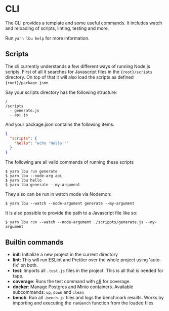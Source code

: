 # CLI

The CLI provides a template and some useful commands. It includes watch and
reloading of scripts, linting, testing and more.

Run `yarn lbu help` for more information.

## Scripts

The cli currently understands a few different ways of running Node.js scripts.
First of all it searches for Javascript files in the `{root}/scripts` directory.
On top of that it will also load the scripts as defined `{root}/package.json`.

Say your scripts directory has the following structure:

```
/
/scripts
  - generate.js
  - api.js
```

And your package.json contains the following items:

```json
{
  "scripts": {
    "hello": "echo 'Hello!'"
  }
}
```

The following are all valid commands of running these scripts

```shell script
$ yarn lbu run generate
$ yarn lbu --node-arg api
$ yarn lbu hello
$ yarn lbu generate --my-argument
```

They also can be run in watch mode via Nodemon:

```shell script
$ yarn lbu --watch --node-argument generate --my-argument
```

It is also possible to provide the path to a Javascript file like so:

```shell script
$ yarn lbu run --watch --node-argument ./scrippts/generate.js --my-argument
```

## Builtin commands

- **init**: Initialize a new project in the current directory
- **lint**: This will run ESLint and Prettier over the whole project using
  'auto-fix' on both.
- **test**: Imports all `.test.js` files in the project. This is all that is
  needed for tape.
- **coverage**: Runs the test command with [c8](https://github.com/bcoe/c8) for
  coverage.
- **docker**: Manage Postgres and Minio containers. Available subcommands: `up`,
  `down` and `clean`
- **bench**: Run all `.bench.js` files and logs the benchmark results. Works by
  importing and executing the `runBench` function from the loaded files
